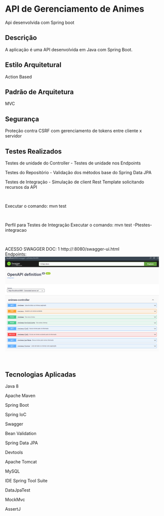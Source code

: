 <h1> API de Gerenciamento de Animes </h1>
<p>Api desenvolvida com Spring boot</p>

<h2>Descrição</h2>
<p>A aplicação é uma API desenvolvida em Java com Spring Boot.</p>

  
<h2>Estilo Arquitetural</h2>
<p>Action Based</p>

<h2>Padrão de Arquitetura</h2>
<p>MVC</p>

<h2>Segurança</h2>
Proteção contra CSRF com gerenciamento de tokens entre cliente x servidor

<br/>

<h2>Testes Realizados</h2>
<p>Testes de unidade do Controller - Testes de unidade nos Endpoints</p>
<p>Testes do Repositório - Validação dos métodos base do Spring Data JPA</p>
<p>Testes de Integração - Simulação de client Rest Template solicitando recursos da API</p>

<br/>

Executar o comando: mvn test 

<br/>

Perfil para Testes de Integração
Executar o comando: mvn test -Ptestes-integracao

<br/>

ACESSO SWAGGER DOC:
1 http://<dominio-local>:8080/swagger-ui.html
<br/>
Endpoints:
![Screenshot](docs/swagger-img.PNG)

<br/>

  
<h2>Tecnologias Aplicadas</h2>
<p>Java 8</p>
<p>Apache Maven</p>
<p>Spring Boot</p>
<p>Spring IoC</p>
<p>Swagger</p>
<p>Bean Validation</p>
<p>Spring Data JPA</p>
<p>Devtools</p>
<p>Apache Tomcat</p>
<p>MySQL</p>
<p>IDE Spring Tool Suite</p>
<p>DataJpaTest</p>
<p>MockMvc</p>
<p>AssertJ</p>

